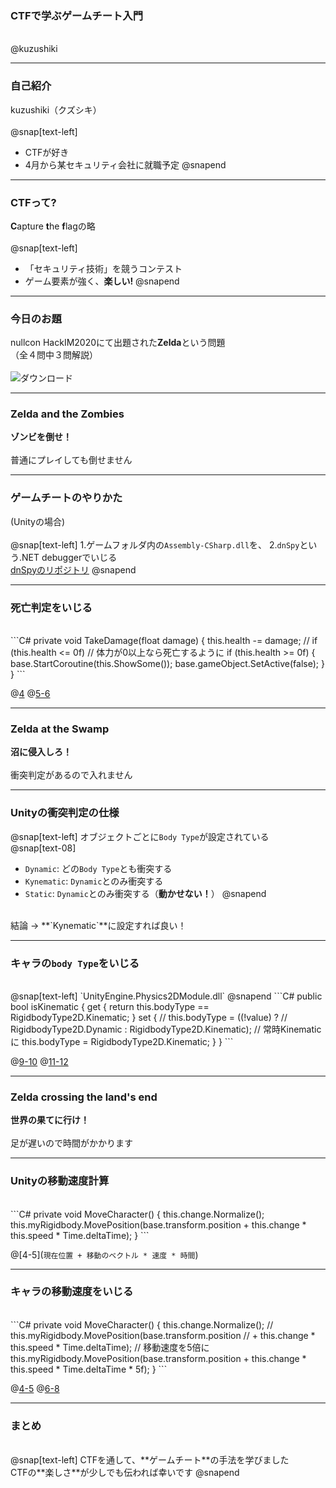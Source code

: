 ### CTFで学ぶゲームチート入門
<br />
@kuzushiki

---

### 自己紹介
kuzushiki（クズシキ）
<br /><br />
@snap[text-left]
- CTFが好き
- 4月から某セキュリティ会社に就職予定
@snapend

---

### CTFって?
**C**apture **t**he **f**lagの略
<br /><br />
@snap[text-left]
- 「セキュリティ技術」を競うコンテスト  
- ゲーム要素が強く、**楽しい!**
@snapend

---

### 今日のお題

nullcon HackIM2020にて出題された**Zelda**という問題
<br />
（全４問中３問解説）
<br /><br />
![ダウンロード](https://user-images.githubusercontent.com/50363796/76391493-f8ef9200-63b2-11ea-8910-84e0d33523c4.jpg)

---

### Zelda and the Zombies
**ゾンビを倒せ！**  
<br />
普通にプレイしても倒せません

---

### ゲームチートのやりかた
(Unityの場合)
<br /><br />
@snap[text-left]
1.ゲームフォルダ内の`Assembly-CSharp.dll`を、
2.`dnSpy`という.NET debuggerでいじる
<br />
[dnSpyのリポジトリ](https://github.com/0xd4d/dnSpy)
@snapend

---

### 死亡判定をいじる
<br />
```C#
private void TakeDamage(float damage)
{
	this.health -= damage;
	// if (this.health <= 0f)
	// 体力が0以上なら死亡するように
	if (this.health >= 0f) 
	{
		base.StartCoroutine(this.ShowSome());
		base.gameObject.SetActive(false);
	}
}
```

@[4](before)
@[5-6](after)

---

### Zelda at the Swamp
**沼に侵入しろ！**  
<br />
衝突判定があるので入れません

---

### Unityの衝突判定の仕様
@snap[text-left]
オブジェクトごとに`Body Type`が設定されている
<br />
@snap[text-08]
- `Dynamic`: どの`Body Type`とも衝突する
- `Kynematic`: `Dynamic`とのみ衝突する
- `Static`: `Dynamic`とのみ衝突する（**動かせない！**）
@snapend
<br />
結論 -> **`Kynematic`**に設定すれば良い！

---

### キャラの`body Type`をいじる
<br />
@snap[text-left]
`UnityEngine.Physics2DModule.dll`
@snapend
```C#
public bool isKinematic
	{
		get
		{
			return this.bodyType == RigidbodyType2D.Kinematic;
		}
		set
		{
			// this.bodyType = ((!value) ?
			// RigidbodyType2D.Dynamic : RigidbodyType2D.Kinematic);
			// 常時Kinematicに
			this.bodyType = RigidbodyType2D.Kinematic;
		}
	}
```

@[9-10](before)
@[11-12](after)

---

### Zelda crossing the land's end
**世界の果てに行け！**  
<br />
足が遅いので時間がかかります

---

### Unityの移動速度計算
<br />
```C#
private void MoveCharacter()
{
	this.change.Normalize();
	this.myRigidbody.MovePosition(base.transform.position 
	+ this.change * this.speed * Time.deltaTime);
}
```

@[4-5](`現在位置 + 移動のベクトル * 速度 * 時間`)

---

### キャラの移動速度をいじる
<br />
```C#
private void MoveCharacter()
{
	this.change.Normalize();
	// this.myRigidbody.MovePosition(base.transform.position
	// + this.change * this.speed * Time.deltaTime);
	// 移動速度を5倍に
	this.myRigidbody.MovePosition(base.transform.position
	+ this.change * this.speed * Time.deltaTime * 5f);
}
```

@[4-5](before)
@[6-8](after)

---

### まとめ
<br />
@snap[text-left]
CTFを通して、**ゲームチート**の手法を学びました
<br />
CTFの**楽しさ**が少しでも伝われば幸いです
@snapend
